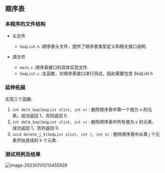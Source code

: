 ## 顺序表

### 本程序的文件结构

- 头文件

  - `SeqList.h` :顺序表头文件，提供了顺序表类型定义和相关接口说明.

- 源文件
  - `main.c` :顺序表接口的具体实现文件.
  - `SeqList.c` :主函数，对顺序表接口进行测试，因此需要包含 *SeqList.h* 

 

### 延伸拓展

实现三个函数: 

1. `int delV_Seq(SeqList slist, int x)` : 删除顺序表中第一个值为 x 的元素，成功返回 1，否则返回 0.
2. `int delA_Seq(SeqList slist, int x)` : 删除顺序表中所有值为 x 的元素，成功返回 1，否则返回 0.
3. `void delete_j_k(SeqList slist, int j, int k)` : 删除顺序表中从第 j 个元素开始连续的 k 个元素.



### 测试用例及结果

![image-20220701213455928](https://cdn.jsdelivr.net/gh/Higgins995/The-Photos-of-Blog//DataStructure/SequenceList_01.png) 